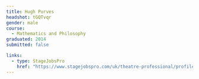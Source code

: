 ```yaml
---
title: Hugh Purves
headshot: tGQTvqr
gender: male
course:
  - Mathematics and Philosophy
graduated: 2014
submitted: false

links:
  - type: StageJobsPro
    href: "https://www.stagejobspro.com/uk/theatre-professional/profile/hugh-purves"
---
```


